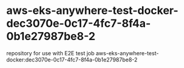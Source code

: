 # aws-eks-anywhere-test-docker-dec3070e-0c17-4fc7-8f4a-0b1e27987be8-2
repository for use with E2E test job aws-eks-anywhere-test-docker:dec3070e-0c17-4fc7-8f4a-0b1e27987be8-2
